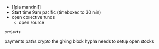- [[pia mancini]]
- Start time 9am pacific (timeboxed to 30 min)
- open collective funds
	- open source

projects

payments paths
crypto 
the giving block
hypha needs to setup
open stocks